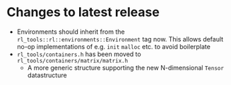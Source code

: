 # Changes to latest release

- Environments should inherit from the `rl_tools::rl::environments::Environment` tag now. This allows default no-op implementations of e.g. `init` `malloc` etc. to avoid boilerplate
- `rl_tools/containers.h` has been moved to `rl_tools/containers/matrix/matrix.h`
    - A more generic structure supporting the new N-dimensional `Tensor` datastructure